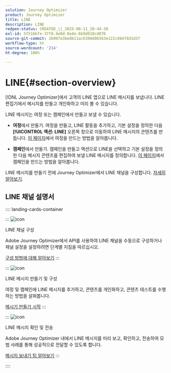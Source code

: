 ```yaml
---
solution: Journey Optimizer
product: Journey Optimizer
title: LINE
description: LINE
redpen-status: CREATED_||_2025-08-11_20-44-38
exl-id: 5f51bbfe-37f8-4e8d-8e4e-6b9d018cd076
source-git-commit: 2b907a3be8b11ac6308d0b563e122c88478d1d37
workflow-type: ht
source-wordcount: '214'
ht-degree: 100%

---
```


# LINE{#section-overview}


[!DNL Journey Optimizer]에서 고객의 LINE 앱으로 LINE 메시지를 보냅니다. LINE 편집기에서 메시지를 만들고 개인화하고 미리 볼 수 있습니다.

LINE 메시지는 여정 또는 캠페인에서 만들고 보낼 수 있습니다. 

* **여정**&#x200B;에서 만들기. 여정을 만들고, LINE 활동을 추가하고, 기본 설정을 정의한 다음 **[!UICONTROL 액션: LINE]** 오른쪽 창으로 이동하여 LINE 메시지의 콘텐츠를 만듭니다. [이 페이지](../using/building-journeys/journey-gs.md)에서 여정을 만드는 방법을 알아봅니다.

* **캠페인**&#x200B;에서 만들기. 캠페인을 만들고 액션으로 LINE을 선택하고 기본 설정을 정의한 다음 메시지 콘텐츠를 편집하여 보낼 LINE 메시지를 정의합니다. [이 페이지](../using/campaigns/create-campaign.md#configure)에서 캠페인을 만드는 방법을 알아봅니다.

LINE 메시지를 만들기 전에 Journey Optimizer에서 LINE 채널을 구성합니다. [자세히 알아보기](../using/line/line-configuration.md).

## LINE 채널 설명서

:::: landing-cards-container

:::
![icon](https://cdn.experienceleague.adobe.com/icons/gear.svg?lang=ko)

LINE 채널 구성

Adobe Journey Optimizer에서 API를 사용하여 LINE 채널을 수동으로 구성하거나 채널 설정을 설정하려면 단계별 지침을 따르십시오.

[구성 방법에 대해 알아보기](../using/line/line-configuration.md)
:::

:::
![icon](https://cdn.experienceleague.adobe.com/icons/list-check.svg?lang=ko)

LINE 메시지 만들기 및 구성

여정 및 캠페인에 LINE 메시지를 추가하고, 콘텐츠를 개인화하고, 콘텐츠 테스트를 수행하는 방법을 살펴봅니다.

[메시기 만들기 시작](../using/line/create-line.md)
:::

:::
![icon](https://cdn.experienceleague.adobe.com/icons/bullseye.svg?lang=ko)

LINE 메시지 확인 및 전송

Adobe Journey Optimizer 내에서 LINE 메시지를 미리 보고, 확인하고, 전송하여 모범 사례를 통해 성공적으로 전달할 수 있도록 합니다.

[메시지 보내기 팁 알아보기](../using/line/send-line.md)
:::

::::
